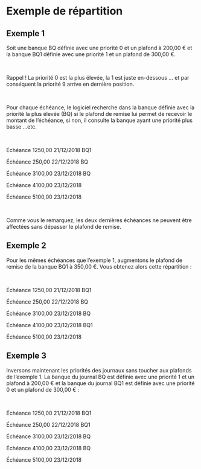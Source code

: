 # Exemple de répartition

## Exemple 1


Soit une banque BQ définie avec une priorité 0 et un plafond à 200,00 
 € et la banque BQ1 définie avec une priorité 1 et un plafond de 300,00 
 €.


 


Rappel ! La priorité 0 est la 
 plus élevée, la 1 est juste en-dessous … et par conséquent la priorité 
 9 arrive en dernière position.


 


Pour chaque échéance, le logiciel recherche dans la banque définie avec 
 la priorité la plus élevée (BQ) si le plafond de remise lui permet de 
 recevoir le montant de l’échéance, si non, il consulte la banque ayant 
 une priorité plus basse …etc.


 


Échéance 1250,00 21/12/2018 BQ1


Échéance 250,00 22/12/2018 BQ


Échéance 3100,00 23/12/2018 BQ


Échéance 4100,00 23/12/2018


Échéance 5100,00 23/12/2018


 


Comme vous le remarquez, les deux dernières échéances ne peuvent être 
 affectées sans dépasser le plafond de remise.


## Exemple 2


Pour les mêmes échéances que l’exemple 1, augmentons le plafond de remise 
 de la banque BQ1 à 350,00 €. Vous obtenez alors cette répartition :


 


Échéance 1250,00 21/12/2018 BQ1


Échéance 250,00 22/12/2018 BQ


Échéance 3100,00 23/12/2018 BQ


Échéance 4100,00 23/12/2018 BQ1


Échéance 5100,00 23/12/2018


## Exemple 3


Inversons maintenant les priorités des journaux sans toucher aux plafonds 
 de l’exemple 1. La banque du journal BQ est définie avec une priorité 
 1 et un plafond à 200,00 € et la banque du journal BQ1 est définie avec 
 une priorité 0 et un plafond de 300,00 € :


 


Échéance 1250,00 21/12/2018 BQ1


Échéance 250,00 22/12/2018 BQ1


Échéance 3100,00 23/12/2018 BQ


Échéance 4100,00 23/12/2018 BQ


Échéance 5100,00 23/12/2018


